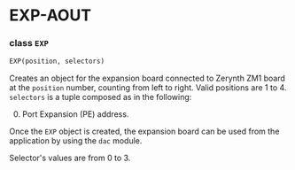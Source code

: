 # EXP-AOUT

### class `EXP`
```python
EXP(position, selectors)
```
Creates an object for the expansion board connected to Zerynth ZM1 board at the `position` number, counting from left to right. Valid positions are 1 to 4.
`selectors` is a tuple composed as in the following:

0. Port Expansion (PE) address.

Once the `EXP` object is created, the expansion board can be used from the application by using the `dac` module.

Selector's values are from 0 to 3.

